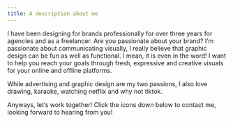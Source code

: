 ```yaml
---
title: A description about me
---
```

I have been designing for brands professionally for over three years for agencies and as a freelancer. Are you passionate about your brand? I’m passionate about communicating visually, I really believe that graphic design can be fun as well as functional. I mean, it is even in the word! I want to help you reach your goals through fresh, expressive and creative visuals for your online and offline platforms.

While advertising and graphic design are my two passions, I also love drawing, karaoke, watching netflix and why not tiktok.

Anyways, let’s work together! Click the icons down below to contact me, looking forward to hearing from you!